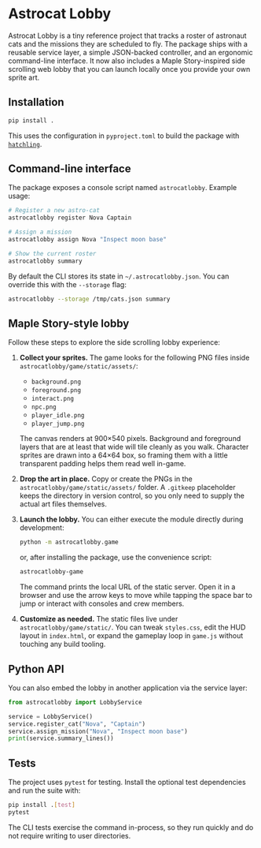 # Astrocat Lobby

Astrocat Lobby is a tiny reference project that tracks a roster of astronaut cats
and the missions they are scheduled to fly. The package ships with a reusable
service layer, a simple JSON-backed controller, and an ergonomic command-line
interface. It now also includes a Maple Story-inspired side scrolling web lobby
that you can launch locally once you provide your own sprite art.

## Installation

```bash
pip install .
```

This uses the configuration in `pyproject.toml` to build the package with
[`hatchling`](https://hatch.pypa.io/).

## Command-line interface

The package exposes a console script named `astrocatlobby`. Example usage:

```bash
# Register a new astro-cat
astrocatlobby register Nova Captain

# Assign a mission
astrocatlobby assign Nova "Inspect moon base"

# Show the current roster
astrocatlobby summary
```

By default the CLI stores its state in `~/.astrocatlobby.json`. You can override
this with the `--storage` flag:

```bash
astrocatlobby --storage /tmp/cats.json summary
```

## Maple Story-style lobby

Follow these steps to explore the side scrolling lobby experience:

1. **Collect your sprites.** The game looks for the following PNG files inside
   `astrocatlobby/game/static/assets/`:
   * `background.png`
   * `foreground.png`
   * `interact.png`
   * `npc.png`
   * `player_idle.png`
   * `player_jump.png`

   The canvas renders at 900×540 pixels. Background and foreground layers that
   are at least that wide will tile cleanly as you walk. Character sprites are
   drawn into a 64×64 box, so framing them with a little transparent padding
   helps them read well in-game.

2. **Drop the art in place.** Copy or create the PNGs in the
   `astrocatlobby/game/static/assets/` folder. A `.gitkeep` placeholder keeps
   the directory in version control, so you only need to supply the actual art
   files themselves.

3. **Launch the lobby.** You can either execute the module directly during
   development:

   ```bash
   python -m astrocatlobby.game
   ```

   or, after installing the package, use the convenience script:

   ```bash
   astrocatlobby-game
   ```

   The command prints the local URL of the static server. Open it in a browser
   and use the arrow keys to move while tapping the space bar to jump or interact
   with consoles and crew members.

4. **Customize as needed.** The static files live under
   `astrocatlobby/game/static/`. You can tweak `styles.css`, edit the HUD layout
   in `index.html`, or expand the gameplay loop in `game.js` without touching
   any build tooling.

## Python API

You can also embed the lobby in another application via the service layer:

```python
from astrocatlobby import LobbyService

service = LobbyService()
service.register_cat("Nova", "Captain")
service.assign_mission("Nova", "Inspect moon base")
print(service.summary_lines())
```

## Tests

The project uses `pytest` for testing. Install the optional test dependencies
and run the suite with:

```bash
pip install .[test]
pytest
```

The CLI tests exercise the command in-process, so they run quickly and do not
require writing to user directories.
